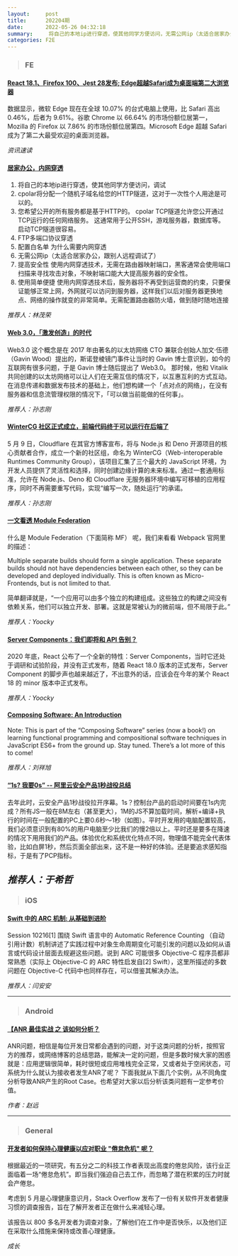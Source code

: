 ```yaml
---
layout:     post
title:      202204期
date:       2022-05-26 04:32:18
summary:     将自己的本地ip进行穿透，使其他同学方便访问，无需公网ip（太适合居家办公，跟别人远程调试了）
categories: F2E
---
```



> ### FE

#### [React 18.1、Firefox 100、Jest 28发布; Edge超越Safari成为桌面端第二大浏览器](&idx=1&sn=c58e4c12125620aed8c52e67fea87ba9&chksm=fc7ebbb8cb0932aef22b82ccf9ef57dbc7921173963467389c8da8891ab044d08a99c53d1810&token=1008676742&lang=zh_CN#rd)

数据显示，微软 Edge 现在在全球 10.07% 的台式电脑上使用，比 Safari 高出 0.46%，后者为 9.61%。谷歌 Chrome 以 66.64% 的市场份额位居第一，Mozilla 的 Firefox 以 7.86% 的市场份额位居第四。Microsoft Edge 超越 Safari 成为了第二大最受欢迎的桌面浏览器。

*资讯速读*

#### [居家办公，内网穿透](https://www.cpolar.com/docs)

1. 将自己的本地ip进行穿透，使其他同学方便访问，调试
2. cpolar将分配一个随机子域名给您的HTTP隧道，这对于一次性个人用途是可以的。
3. 您希望公开的所有服务都是基于HTTP的。 cpolar TCP隧道允许您公开通过TCP运行的任何网络服务。 这通常用于公开SSH，游戏服务器，数据库等。 启动TCP隧道很容易。
4. FTP多端口协议穿透
5. 配置白名单
为什么需要内网穿透
1.  无需公网ip（太适合居家办公，跟别人远程调试了）
2. 提高安全性
    使用内网穿透技术，无需在路由器映射端口，黑客通常会使用端口扫描来寻找攻击对象，不映射端口能大大提高服务器的安全性。
3. 使用简单便捷
    使用内网穿透技术后，服务器将不再受到运营商的约束，只要保证能够正常上网，外网就可以访问到服务器，这样我们以后对服务器更换地点、网络的操作就变的非常简单。无需配置路由器防火墙，做到随时随地连接

*推荐人：林茂荣*

#### [Web 3.0，「激发创造」的时代](https://mp.weixin.qq.com/s/VHr9ia_tmuBFkVbnn-46Zw)

Web3.0 这个概念是在 2017 年由著名的以太坊网络 CTO 兼联合创始人加文·伍德（Gavin Wood）提出的，斯诺登棱镜门事件让当时的 Gavin 博士意识到，如今的互联网有很多问题，于是 Gavin 博士随后提出了 Web3.0。
那时候，他和 Vitalik 共同创建的以太坊网络可以让人们在无需互信的情况下，以互惠互利的方式互动。在消息传递和数据发布技术的基础上，他们想构建一个「点对点的网络」，在没有服务器和信息流管理权限的情况下，「可以做当前能做的任何事」。

*推荐人：孙志刚*

#### [WinterCG 社区正式成立，前端代码终于可以运行在后端了](https://mp.weixin.qq.com/s/bF4crsk75j0TdMoi402u-g)

5 月 9 日，Cloudflare 在其官方博客宣布，将与 Node.js 和 Deno 开源项目的核心贡献者合作，成立一个新的社区组，命名为 WinterCG（Web-interoperable Runtimes Community Group），该项目汇集了三个最大的 JavaScript 环境，为开发人员提供了灵活性和选择，同时创建边缘计算的未来标准。通过一套通用标准，允许在 Node.js、Deno 和 Cloudflare 无服务器环境中编写可移植的应用程序，同时不再需要重写代码，实现“编写一次，随处运行”的承诺。

*推荐人：孙志刚*

#### [一文看透 Module Federation](https://mp.weixin.qq.com/s/WCQvPbd_w8P-Tn36Sc0SXQ)

什么是 Module Federation（下面简称 MF） 呢，我们来看看 Webpack 官网里的描述：

Multiple separate builds should form a single application. These separate builds should not have dependencies between each other, so they can be developed and deployed individually. This is often known as Micro-Frontends, but is not limited to that.

简单翻译就是，“一个应用可以由多个独立的构建组成。这些独立的构建之间没有依赖关系，他们可以独立开发、部署。这就是常被认为的微前端，但不局限于此。”

*推荐人：Yoocky*


#### [Server Components：我们即将和 API 告别？](https://mp.weixin.qq.com/s/CL1YMnQ6dJfH-YMY9TBcGw)

2020 年底，React 公布了一个全新的特性：Server Components，当时它还处于调研和试验阶段，并没有正式发布，随着 React 18.0 版本的正式发布，Server Component 的脚步声也越来越近了，不出意外的话，应该会在今年的某个 React 18 的 minor 版本中正式发布。


*推荐人：Yoocky*


#### [Composing Software: An Introduction](https://medium.com/javascript-scene/composing-software-an-introduction-27b72500d6ea)

Note: This is part of the “Composing Software” series (now a book!) on learning functional programming and compositional software techniques in JavaScript ES6+ from the ground up. Stay tuned. There’s a lot more of this to come!


*推荐人：刘祥旭*


#### [“1s? 我要0s” -- 阿里云安全产品1秒战役总结](https://mp.weixin.qq.com/s/CSZQko0Hmx63BAGNduL-bw)

去年此时，云安全产品1秒战役拉开序幕。1s？控制台产品的启动时间要在1s内完成？所有JS一般在8M左右（甚至更大），1M的JS不算加载时间，解析+编译+执行的时间在一般配置的PC上要0.6秒～1秒（如图）。平时开发用的电脑配置较高，我们必须意识到有80%的用户电脑至少比我们的慢2倍以上。平时还是要多在降速的情况下用用我们的产品。体验优化和系统优化特点不同，物理值不能完全代表体验，比如白屏1秒，然后页面全部出来，这不是一种好的体验。还是要追求感知指标，于是有了PCP指标。


*推荐人：于希哲*
---

> ### iOS

#### [Swift 中的 ARC 机制: 从基础到进阶](https://mp.weixin.qq.com/s/ZJ3gVI-jzDcKpRKa0IMi0A)

Session 10216[1] 围绕 Swift 语言中的 Automatic Reference Counting （自动引用计数）机制讲述了实践过程中对象生命周期变化可能引发的问题以及如何从语言或代码设计层面去规避这些问题。说到 ARC 可能很多 Objective-C 程序员都非常熟悉（实际上 Objective-C 的 ARC 特性启发自[2] Swift），这里所描述的多数问题在 Objective-C 代码中也同样存在，可以借鉴其解决办法。

*推荐人：闫安安*

---

> ### Android


#### [【ANR 最佳实战 之 该如何分析？](https://juejin.cn/post/6913531422879776781)

ANR问题，相信是每位开发日常都会遇到的问题，对于这类问题的分析，按照官方的推荐，或网络博客的总结思路，能解决一定的问题，但是多数时候大家的困惑就是：应用逻辑很简单，耗时很短或应用堆栈完全正常，又或者处于空闲状态，可系统为什么就认为接收者发生ANR了呢？
下面我就从下面几个实例，从不同角度分析导致ANR产生的Root Case。也希望对大家以后分析该类问题有一定参考价值。


*作者：赵远*

---

> ### General


#### [开发者如何保持心理健康以应对职业 "倦怠危机" 呢？](https://mp.weixin.qq.com/s/efN2Nyo7fGtW_cyn3Hg4QA)

根据最近的一项研究，有五分之二的科技工作者表现出高度的倦怠风险，该行业正面临着一场“倦怠危机”。即当我们强迫自己去工作，而忽略了潜在积累的压力时就会产倦怠。

考虑到 5 月是心理健康意识月，Stack Overflow 发布了一份有关软件开发者健康习惯的调查报告，旨在了解开发者正在做什么来减轻心理。

该报告以 800 多名开发者为调查对象，了解他们在工作中是否快乐，以及他们正在采取什么措施来保持或改善心理健康。

*成长*